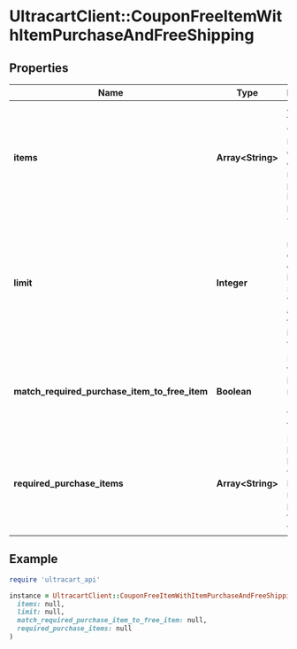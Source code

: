 # UltracartClient::CouponFreeItemWithItemPurchaseAndFreeShipping

## Properties

| Name | Type | Description | Notes |
| ---- | ---- | ----------- | ----- |
| **items** | **Array&lt;String&gt;** | A list of free items which will receive a discount if one of the required purchase items is purchased. | [optional] |
| **limit** | **Integer** | The (optional) maximum quantity of discounted items.  Free shipping will apply to all units of the free item ids though. | [optional] |
| **match_required_purchase_item_to_free_item** | **Boolean** | If true then the free item is matched 1:1 with the free item in the list. | [optional] |
| **required_purchase_items** | **Array&lt;String&gt;** | Required items (at least one from the list) that must be purchased for coupon to be valid | [optional] |

## Example

```ruby
require 'ultracart_api'

instance = UltracartClient::CouponFreeItemWithItemPurchaseAndFreeShipping.new(
  items: null,
  limit: null,
  match_required_purchase_item_to_free_item: null,
  required_purchase_items: null
)
```

